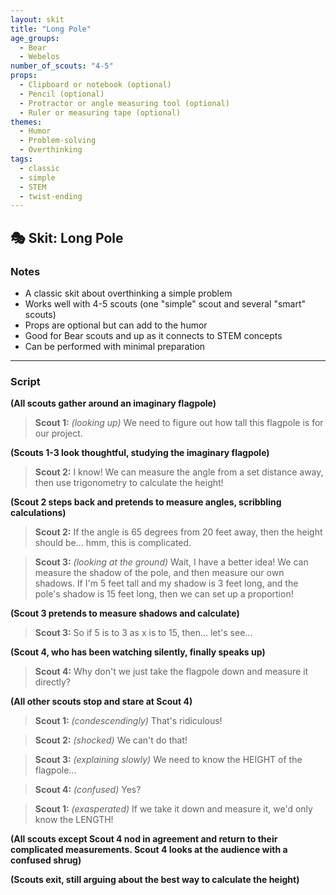 ```yaml
---
layout: skit
title: "Long Pole"
age_groups:
  - Bear
  - Webelos
number_of_scouts: "4-5"
props: 
  - Clipboard or notebook (optional)
  - Pencil (optional)
  - Protractor or angle measuring tool (optional)
  - Ruler or measuring tape (optional)
themes:
  - Humor
  - Problem-solving
  - Overthinking
tags:
  - classic
  - simple
  - STEM
  - twist-ending
---
```


## 🎭 Skit: Long Pole

### Notes
- A classic skit about overthinking a simple problem
- Works well with 4-5 scouts (one "simple" scout and several "smart" scouts)
- Props are optional but can add to the humor
- Good for Bear scouts and up as it connects to STEM concepts
- Can be performed with minimal preparation

---
### Script

**(All scouts gather around an imaginary flagpole)**

> **Scout 1:** *(looking up)* We need to figure out how tall this flagpole is for our project.

**(Scouts 1-3 look thoughtful, studying the imaginary flagpole)**

> **Scout 2:** I know! We can measure the angle from a set distance away, then use trigonometry to calculate the height!

**(Scout 2 steps back and pretends to measure angles, scribbling calculations)**

> **Scout 2:** If the angle is 65 degrees from 20 feet away, then the height should be... hmm, this is complicated.

> **Scout 3:** *(looking at the ground)* Wait, I have a better idea! We can measure the shadow of the pole, and then measure our own shadows. If I'm 5 feet tall and my shadow is 3 feet long, and the pole's shadow is 15 feet long, then we can set up a proportion!

**(Scout 3 pretends to measure shadows and calculate)**

> **Scout 3:** So if 5 is to 3 as x is to 15, then... let's see...

**(Scout 4, who has been watching silently, finally speaks up)**

> **Scout 4:** Why don't we just take the flagpole down and measure it directly?

**(All other scouts stop and stare at Scout 4)**

> **Scout 1:** *(condescendingly)* That's ridiculous!

> **Scout 2:** *(shocked)* We can't do that!

> **Scout 3:** *(explaining slowly)* We need to know the HEIGHT of the flagpole...

> **Scout 4:** *(confused)* Yes?

> **Scout 1:** *(exasperated)* If we take it down and measure it, we'd only know the LENGTH!

**(All scouts except Scout 4 nod in agreement and return to their complicated measurements. Scout 4 looks at the audience with a confused shrug)**

**(Scouts exit, still arguing about the best way to calculate the height)**
